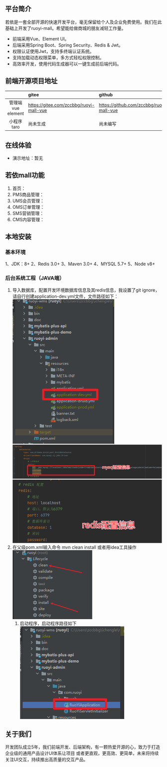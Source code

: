 ## 平台简介

若依是一套全部开源的快速开发平台，毫无保留给个人及企业免费使用。我们在此基础上开发了ruoyi-mall。希望能给做商城的朋友减轻工作量。

* 前端采用Vue、Element UI。
* 后端采用Spring Boot、Spring Security、Redis & Jwt。
* 权限认证使用Jwt，支持多终端认证系统。
* 支持加载动态权限菜单，多方式轻松权限控制。
* 高效率开发，使用代码生成器可以一键生成前后端代码。

## 前端开源项目地址
|                | gitee                                   | github                                   |
|:--------------:|:----------------------------------------|:-----------------------------------------|
| 管理端vue element | https://gitee.com/zccbbg/ruoyi-mall-vue | https://github.com/zccbbg/ruoyi-mall-vue |
|    小程序taro     | 尚未生成                                    | 尚未编写                                     |

## 在线体验
- 演示地址：暂无

## 若依mall功能
1. 首页：
2. PMS商品管理：
3. UMS会员管理：
4. OMS订单管理：
5. SMS营销管理：
6. CMS内容管理：

## 本地安装
### 基本环境
1、JDK：8+
2、Redis 3.0+
3、Maven 3.0+
4、MYSQL 5.7+
5、Node v8+

### 后台系统工程（JAVA端）
1. 导入数据库，配置开发环境数据库信息及其redis信息，我设置了git ignore，请自行创建application-dev.yml文件，文件路径如下：
   ![img.png](doc/img.png)
   ![img.png](doc/img2.png)
   ![img.png](doc/img3.png)
2. 在父级pom.xml输入命令 mvn clean install 或者用idea工具操作
   ![img.png](doc/img4.png)
   1. 启动程序，启动程序路径如下
   ![img.png](doc/img5.png)

## 关于我们
开发团队成立5年，我们前端开发、后端架构，有一颗热爱开源的心，致力于打造企业级的通用产品设计UI体系让项目 或者更直观，更高效、更简单，未来将持续关注UI交互，持续推出高质量的交互产品。
